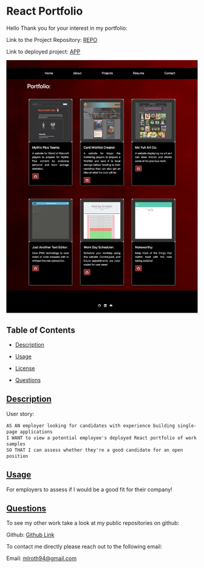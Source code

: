 # React Portfolio
Hello Thank you for your interest in my portfolio:

Link to the Project Repository: [REPO](https://github.com/moyuh/react-portfolio)

Link to deployed project: [APP](https://moyuh.github.io/react-portfolio//)

<img src="assets/portfolio.png">

## Table of Contents

* [Description](#description)

* [Usage](#usage)

* [License](#license)

* [Questions](#questions)
 
 ## [Description](#table-of-contents)

User story:

    AS AN employer looking for candidates with experience building single-page applications
    I WANT to view a potential employee's deployed React portfolio of work samples
    SO THAT I can assess whether they're a good candidate for an open position


 ## [Usage](#table-of-contents)
 For employers to assess if I would be a good fit for their company!
 

 ## [Questions](#table-of-contents)

 To see my other work take a look at my public repositories on github:

 Github: [Github Link](https://github.com/moyuh)


 To contact me directly please reach out to the following email:

 Email: [mlroth94@gmail.com](mailto:mlroth94@gmail.com)
